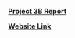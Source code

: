 <a href="https://docs.google.com/document/d/1gvtHH0-_LcDJ4qXGPaUXyr2g76Phw4WzSfVa60Jb6bo/edit?usp=sharing"><b>Project 3B Report</b></a>

<a href="https://aaronsxng.github.io/COP3530-Project3/"><b>Website Link</b></a>
